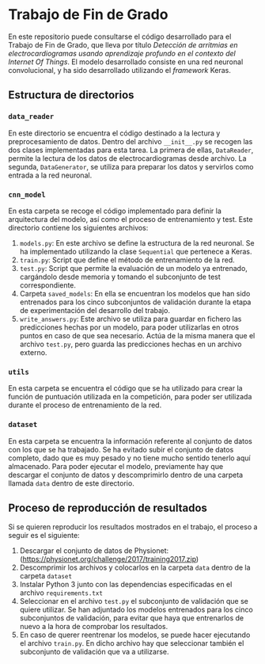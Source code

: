 # Trabajo de Fin de Grado

En este repositorio puede consultarse el código desarrollado para el
Trabajo de Fin de Grado, que lleva por título _Detección de arritmias
en electrocardiogramas usando aprendizaje profundo en el contexto del
Internet Of Things_. El modelo desarrollado consiste en una red neuronal
convolucional, y ha sido desarrollado utilizando el _framework_ Keras.

## Estructura de directorios

### `data_reader`

En este directorio se encuentra el código destinado a la lectura y
preprocesamiento de datos. Dentro del archivo `__init__.py` se
recogen las dos clases implementadas para esta tarea. La primera de
ellas, `DataReader`, permite la lectura de los datos de
electrocardiogramas desde archivo. La segunda, `DataGenerator`,
se utiliza para preparar los datos y servirlos como entrada a la
red neuronal.

### `cnn_model`

En esta carpeta se recoge el código implementado para definir la
arquitectura del modelo, así como el proceso de entrenamiento y
test. Este directorio contiene los siguientes archivos:

1. `models.py`: En este archivo se define la estructura de la red
neuronal. Se ha implementado utilizando la clase `Sequential` que
pertenece a Keras.
2. `train.py`: Script que define el método de entrenamiento de la red.
3. `test.py`: Script que permite la evaluación de un modelo ya
entrenado, cargándolo desde memoria y tomando el subconjunto de test
correspondiente.
4. Carpeta `saved_models`: En ella se encuentran los modelos que han
sido entrenados para los cinco subconjuntos de validación durante la
etapa de experimentación del desarrollo del trabajo.
5. `write_answers.py`: Este archivo se utiliza para guardar en fichero
las predicciones hechas por un modelo, para poder utilizarlas en otros
puntos en caso de que sea necesario. Actúa de la misma manera que el
archivo `test.py`, pero guarda las predicciones hechas en un archivo
externo.

### `utils`

En esta carpeta se encuentra el código que se ha utilizado para crear
la función de puntuación utilizada en la competición, para poder
ser utilizada durante el proceso de entrenamiento de la red.

### `dataset`

En esta carpeta se encuentra la información referente al conjunto de
datos con los que se ha trabajado. Se ha evitado subir el conjunto
de datos completo, dado que es muy pesado y no tiene mucho sentido
tenerlo aquí almacenado. Para poder ejecutar el modelo, previamente
hay que descargar el conjunto de datos y descomprimirlo dentro de una
carpeta llamada `data` dentro de este directorio.

## Proceso de reproducción de resultados

Si se quieren reproducir los resultados mostrados en el trabajo, el
proceso a seguir es el siguiente:

1. Descargar el conjunto de datos de Physionet:
   (https://physionet.org/challenge/2017/training2017.zip)
2. Descomprimir los archivos y colocarlos en la carpeta `data` dentro
   de la carpeta `dataset`
2. Instalar Python 3 junto con las dependencias especificadas en el
   archivo `requirements.txt`
3. Seleccionar en el archivo `test.py` el subconjunto de validación
   que se quiere utilizar. Se han adjuntado los modelos entrenados
   para los cinco subconjuntos de validación, para evitar que haya
   que entrenarlos de nuevo a la hora de comprobar los resultados.
4. En caso de querer reentrenar los modelos, se puede hacer ejecutando
   el archivo `train.py`. En dicho archivo hay que seleccionar también
   el subconjunto de validación que va a utilizarse.

